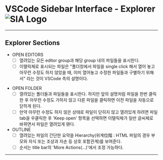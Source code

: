 # VSCode Sidebar Interface - Explorer ![SIA Logo](../../img/sia-logo-first.svg "Stack It All")

---

## Explorer Sections
* OPEN EDITORS  
	- [ ] 열려있는 모든 editor group과 해당 group 내의 파일들을 표시한다.
	- [ ] 이탤릭체로 표시되는 파일은 "폴더창에서 파일을 single click 해서 열어 놓고 아무런 수정도 하지 않았을 때, 이미 열어놓고 수정한 파일들과 구별하기 위해서" 라는 것이 VSCode 측의 설명이다.

- OPEN FOLDER
	- [ ] 열려있는 폴더들과 파일들을 표시한다. 하지만 앞의 설명처럼 파일을 한번 클릭한 후 아무런 수정도 가하지 않고 다른 파일을 클릭하면 이전 파일을 자동으로 닫하게 된다. 
	- [ ] 만약 아무런 수정도 하지 않은 상태로 파일이 닫히지 않고 열려있게 하려면 파일 tab을 우클릭한 후 'Keep open' 항목을 선택하면 이탤릭체가 일반 글씨체로 바뀌면서 파일은 열려있게 됀다.
- OUTLINE
	- [ ] 열려있는 파일의 간단한 요약을 Hierarchy(위계位階 : HTML 파일의 경우 부모와 자식 또는 조상과 자손 등 상호 포함관계)를 보여준다. 
	- [ ] 순서는 title bar의 'More Actions(...)'에서 조정 가능하다.

---